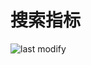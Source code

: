 搜索指标
===
<!--START_SECTION:badge-->

![last modify](https://img.shields.io/static/v1?label=last%20modify&message=2022-12-09%2023%3A07%3A48&color=yellowgreen&style=flat-square)

<!--END_SECTION:badge-->
<!--info
top: false
hidden: false
-->

<!-- TOC -->
<!-- TOC -->
